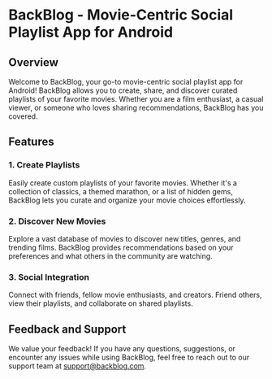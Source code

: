 # BackBlog - Movie-Centric Social Playlist App for Android

## Overview

Welcome to BackBlog, your go-to movie-centric social playlist app for Android! BackBlog allows you to create, share, and discover curated playlists of your favorite movies. Whether you are a film enthusiast, a casual viewer, or someone who loves sharing recommendations, BackBlog has you covered.


## Features

### 1. Create Playlists

Easily create custom playlists of your favorite movies. Whether it's a collection of classics, a themed marathon, or a list of hidden gems, BackBlog lets you curate and organize your movie choices effortlessly.

### 2. Discover New Movies

Explore a vast database of movies to discover new titles, genres, and trending films. BackBlog provides recommendations based on your preferences and what others in the community are watching.

### 3. Social Integration

Connect with friends, fellow movie enthusiasts, and creators. Friend others, view their playlists, and collaborate on shared playlists.


## Feedback and Support

We value your feedback! If you have any questions, suggestions, or encounter any issues while using BackBlog, feel free to reach out to our support team at [support@backblog.com](mailto:support@backblog.com).
